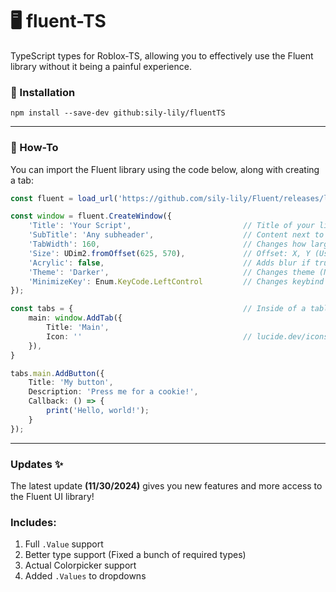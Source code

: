 # 🖥️ fluent-TS
TypeScript types for Roblox-TS, allowing you to effectively use the Fluent library without it being a painful experience.

### 🔌 Installation

```
npm install --save-dev github:sily-lily/fluentTS
```

---

### 📖 How-To

You can import the Fluent library using the code below,
along with creating a tab:
```ts
const fluent = load_url('https://github.com/sily-lily/Fluent/releases/latest/download/main.lua') as Fluent;

const window = fluent.CreateWindow({
    'Title': 'Your Script',                         // Title of your library
    'SubTitle': 'Any subheader',                    // Content next to title
    'TabWidth': 160,                                // Changes how large (X axis) the tabs are
    'Size': UDim2.fromOffset(625, 570),             // Offset: X, Y (Use Udim2.fromScale() for Scale!)
    'Acrylic': false,                               // Adds blur if true
    'Theme': 'Darker',                              // Changes theme (No docs, sorry!)
    'MinimizeKey': Enum.KeyCode.LeftControl         // Changes keybind (Enum)
});

const tabs = {                                      // Inside of a table is optional
    main: window.AddTab({
        Title: 'Main',
        Icon: ''                                    // lucide.dev/icons for Icons!
    }),
}

tabs.main.AddButton({
    Title: 'My button',
    Description: 'Press me for a cookie!',
    Callback: () => {
        print('Hello, world!');
    }
});
```

---

### Updates ✨

The latest update **(11/30/2024)** gives you new features and more access to the Fluent UI library!

### Includes:
1. Full `.Value` support
2. Better type support (Fixed a bunch of required types)
3. Actual Colorpicker support
4. Added `.Values` to dropdowns
